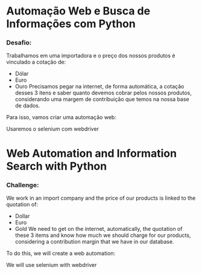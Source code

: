 # Automação Web e Busca de Informações com Python
### Desafio:
Trabalhamos em uma importadora e o preço dos nossos produtos é vinculado a cotação de:

- Dólar
- Euro
- Ouro
Precisamos pegar na internet, de forma automática, a cotação desses 3 itens e saber quanto devemos cobrar pelos nossos produtos, considerando uma margem de contribuição que temos na nossa base de dados.

Para isso, vamos criar uma automação web:

Usaremos o selenium com webdriver

# Web Automation and Information Search with Python
### Challenge:
We work in an import company and the price of our products is linked to the quotation of:

- Dollar
- Euro
- Gold
We need to get on the internet, automatically, the quotation of these 3 items and know how much we should charge for our products, considering a contribution margin that we have in our database.

To do this, we will create a web automation:

We will use selenium with webdriver
